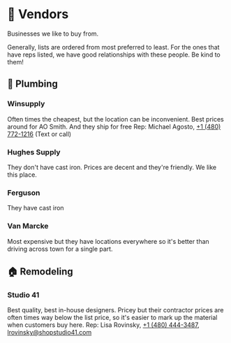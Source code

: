 # 🏪 Vendors

Businesses we like to buy from.

Generally, lists are ordered from most preferred to least.
For the ones that have reps listed, we have good relationships with these people. Be kind to them!

## 🔧 Plumbing

### Winsupply
Often times the cheapest, but the location can be inconvenient. Best prices around for AO Smith. And they ship for free
Rep: Michael Agosto, [+1 (480) 772-1216](tel:14807721216) (Text or call)

### Hughes Supply
They don't have cast iron. Prices are decent and they're friendly. We like this place.

### Ferguson
They have cast iron

### Van Marcke
Most expensive but they have locations everywhere so it's better than driving across town for a single part.

## 🏠 Remodeling

### Studio 41
Best quality, best in-house designers. Pricey but their contractor prices are often times way below the list price, so it's easier to mark up the material when customers buy here.
Rep: Lisa Rovinsky, [+1 (480) 444-3487](tel:14804443487), [lrovinsky@shopstudio41.com](mailto:lrovinsky@shopstudio41.com)